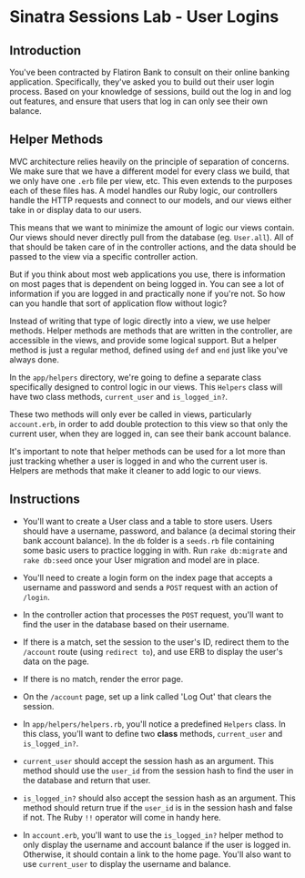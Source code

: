 # Sinatra Sessions Lab - User Logins

## Introduction

You've been contracted by Flatiron Bank to consult on their online banking
application. Specifically, they've asked you to build out their user login
process. Based on your knowledge of sessions, build out the log in and log out
features, and ensure that users that log in can only see their own balance.

## Helper Methods

MVC architecture relies heavily on the principle of separation of concerns. We
make sure that we have a different model for every class we build, that we only
have one `.erb` file per view, etc. This even extends to the purposes each of
these files has. A model handles our Ruby logic, our controllers handle the
HTTP requests and connect to our models, and our views either take in or
display data to our users.

This means that we want to minimize the amount of logic our views contain. Our
views should never directly pull from the database (eg. `User.all`). All
of that should be taken care of in the controller actions, and the data should
be passed to the view via a specific controller action.

But if you think about most web applications you use, there is information on
most pages that is dependent on being logged in. You can see a lot of
information if you are logged in and practically none if you're not. So how can 
you handle that sort of application flow without logic?

Instead of writing that type of logic directly into a view, we use helper
methods. Helper methods are methods that are written in the controller, are
accessible in the views, and provide some logical support. But a helper method
is just a regular method, defined using `def` and `end` just like you've always
done.

In the `app/helpers` directory, we're going to define a separate class
specifically designed to control logic in our views. This `Helpers` class will
have two class methods, `current_user` and `is_logged_in?`.

These two methods will only ever be called in views, particularly
`account.erb`, in order to add double protection to this view so that only the
current user, when they are logged in, can see their bank account balance.

It's important to note that helper methods can be used for a lot more than just
tracking whether a user is logged in and who the current user is. Helpers are
methods that make it cleaner to add logic to our views.

## Instructions

* You'll want to create a User class and a table to store users. Users should
  have a username, password, and balance (a decimal storing their bank account
  balance). In the `db` folder is a `seeds.rb` file containing some
  basic users to practice logging in with. Run `rake db:migrate` and
  `rake db:seed` once your User migration and model are in place.

* You'll need to create a login form on the index page that accepts a username
  and password and sends a `POST` request with an action of `/login`.

* In the controller action that processes the `POST` request, you'll want to
  find the user in the database based on their username.

* If there is a match, set the session to the user's ID, redirect them to the
  `/account` route (using `redirect to`), and use ERB to display the user's
  data on the page.

* If there is no match, render the error page.

* On the `/account` page, set up a link called 'Log Out' that clears the
  session.

* In `app/helpers/helpers.rb`, you'll notice a predefined `Helpers` class. In
  this class, you'll want to define two **class** methods, `current_user` and
  `is_logged_in?`.

* `current_user` should accept the session hash as an argument. This method
  should use the `user_id` from the session hash to find the user in the
  database and return that user.

* `is_logged_in?` should also accept the session hash as an argument. This
  method should return true if the `user_id` is in the session hash and false
  if not. The Ruby `!!` operator will come in handy here.

* In `account.erb`, you'll want to use the `is_logged_in?` helper method to
  only display the username and account balance if the user is logged in.
  Otherwise, it should contain a link to the home page. You'll also want to use
  `current_user` to display the username and balance.
